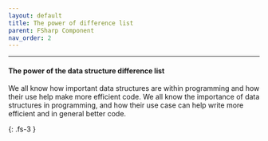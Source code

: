 ```yaml
---
layout: default
title: The power of difference list
parent: FSharp Component
nav_order: 2
---
```


----

#### The power of the data structure difference list

We all know how important data structures are within programming and how their use help make more efficient code. 
We all know the importance of data structures in programming, and how their use case can help write more efficient and in general better code.

{: .fs-3 }
